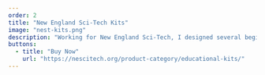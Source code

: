 ```yaml
---
order: 2
title: "New England Sci-Tech Kits"
image: "nest-kits.png"
description: "Working for New England Sci-Tech, I designed several beginner electronics kits and, with the help of some friends, wrote educational instructions. Now, you can order them online and buy them at the makerspace."
buttons:
  - title: "Buy Now"
    url: "https://nescitech.org/product-category/educational-kits/"
---
```

